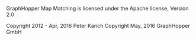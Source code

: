 GraphHopper Map Matching is licensed under the Apache license, Version 2.0

Copyright 2012 - Apr, 2016  Peter Karich
Copyright May, 2016 GraphHopper GmbH
